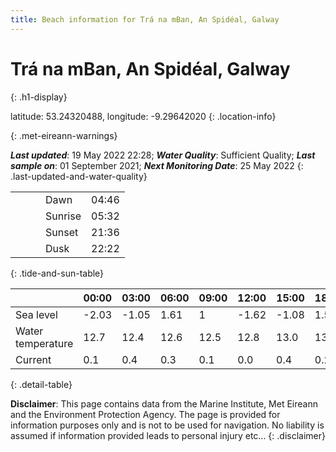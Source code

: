 ```yaml
---
title: Beach information for Trá na mBan, An Spidéal, Galway
---
```

# Trá na mBan, An Spidéal, Galway 
{: .h1-display}

latitude: 53.24320488, longitude: -9.29642020
{: .location-info}


{: .met-eireann-warnings}

___Last updated___: 19 May 2022 22:28; ___Water Quality___: Sufficient Quality;
___Last sample on___: 01 September 2021; ___Next Monitoring Date___: 25 May 2022
{: .last-updated-and-water-quality}

|   |   |   |   |   |
|---|---|---|---|---|
|   |   |   | Dawn  | 04:46 |
|   |   |   | Sunrise  | 05:32 |
|   |   |   | Sunset  | 21:36 |
|   |   |   | Dusk  | 22:22 |
{: .tide-and-sun-table}

<div></div>

| | 00:00 | 03:00 | 06:00 | 09:00 | 12:00 | 15:00 | 18:00 | 21:00 |
|---|---|---|---|---|---|---|---|---|
| Sea level | -2.03 | -1.05 | 1.61 | 1| -1.62 | -1.08 | 1.58 | 1.37 |
| Water temperature | 12.7 | 12.4 | 12.6 | 12.5 | 12.8 | 13.0 | 13.2 | 13.2 |
| Current | 0.1 | 0.4 | 0.3 | 0.1 | 0.0| 0.4 | 0.2 | 0.1 |
{: .detail-table}

__Disclaimer__: This page contains data from the Marine Institute,
Met Eireann and the Environment Protection Agency. The page is provided for
information purposes only and is not to be used for navigation. No liability
is assumed if information provided leads to personal injury etc...
{: .disclaimer}
